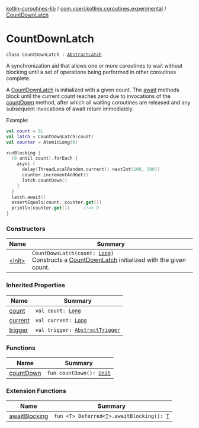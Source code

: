 [kotlin-coroutines-lib](../../index.md) / [com.vperi.kotlinx.coroutines.experimental](../index.md) / [CountDownLatch](./index.md)

# CountDownLatch

`class CountDownLatch : `[`AbstractLatch`](../-abstract-latch/index.md)

A synchronization aid that allows one or more coroutines to wait
without blocking until a set of operations being performed in other
coroutines complete.

A [CountDownLatch](./index.md) is initialized with a given count. The
[await](#) methods block until the current count reaches zero due to
invocations of the [countDown](count-down.md) method, after which all waiting coroutines
are released and any subsequent invocations of await return immediately.

Example:

``` kotlin
val count = 9L
val latch = CountDownLatch(count)
val counter = AtomicLong(0)

runBlocking {
  (0 until count).forEach {
    async {
      delay(ThreadLocalRandom.current().nextInt(100, 500))
      counter.incrementAndGet()
      latch.countDown()
    }
  }
  latch.await()
  assertEquals(count, counter.get())
  println(counter.get())     //=> 9
}
```

### Constructors

| Name | Summary |
|---|---|
| [&lt;init&gt;](-init-.md) | `CountDownLatch(count: `[`Long`](https://kotlinlang.org/api/latest/jvm/stdlib/kotlin/-long/index.html)`)`<br>Constructs a [CountDownLatch](./index.md) initialized with the given count. |

### Inherited Properties

| Name | Summary |
|---|---|
| [count](../-abstract-latch/count.md) | `val count: `[`Long`](https://kotlinlang.org/api/latest/jvm/stdlib/kotlin/-long/index.html) |
| [current](../-abstract-latch/current.md) | `val current: `[`Long`](https://kotlinlang.org/api/latest/jvm/stdlib/kotlin/-long/index.html) |
| [trigger](../-abstract-latch/trigger.md) | `val trigger: `[`AbstractTrigger`](../-abstract-trigger/index.md) |

### Functions

| Name | Summary |
|---|---|
| [countDown](count-down.md) | `fun countDown(): `[`Unit`](https://kotlinlang.org/api/latest/jvm/stdlib/kotlin/-unit/index.html) |

### Extension Functions

| Name | Summary |
|---|---|
| [awaitBlocking](../kotlinx.coroutines.experimental.-deferred/await-blocking.md) | `fun <T> Deferred<`[`T`](../kotlinx.coroutines.experimental.-deferred/await-blocking.md#T)`>.awaitBlocking(): `[`T`](../kotlinx.coroutines.experimental.-deferred/await-blocking.md#T) |
